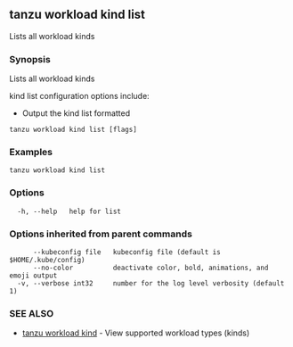 ## tanzu workload kind list

Lists all workload kinds

### Synopsis

Lists all workload kinds
		
kind list configuration options include:
- Output the kind list formatted

```console
tanzu workload kind list [flags]
```

### Examples

```console
tanzu workload kind list
```

### Options

```console
  -h, --help   help for list
```

### Options inherited from parent commands

```console
      --kubeconfig file   kubeconfig file (default is $HOME/.kube/config)
      --no-color          deactivate color, bold, animations, and emoji output
  -v, --verbose int32     number for the log level verbosity (default 1)
```

### SEE ALSO

* [tanzu workload kind](tanzu_workload_kind.md)	 - View supported workload types (kinds)

